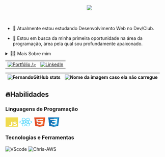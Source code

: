 <!--título-->
<div id="user-content-toc">
  <ul align="center">
        <img src="https://github.com/user-attachments/assets/41f9d559-a934-4dca-b11b-06444aa83c05" target="_blank"></a> 

</div>
<br>
<!--Apresentação-->
<p>
  
  - 🌱 Atualmente estou estudando Desenvolvimento Web no Dev/Club. 

  - 🔭 Estou em busca da minha primeira oportunidade na área da programação, área pela qual sou profundamente apaixonado.
</p>

<!-- Dropdown -->
<details>
  <summary>👨‍💻 Mais Sobre mim </summary>

  - 💬 Tenho 36 anos, sou de São Paulo. tenho experiência com HTML, CSS, JavaScript. atualmente estou estudado React.

  - ⚡ Gosto de ler, Treinar e jogar futebol. Acredito que nossos interesses pessoais contribuem para uma percepção mais refinada das coisas e resolução de problemas. \o/
</details>

<!-- Tabela redes -->

<table>
  <tr>
    <td>
      <a href="https://fernandojesuss.github.io/ProjetoPortifolio/" target="_blank">
        <img src="https://github.com/user-attachments/assets/b253391b-27af-4c00-a759-2bfc45dfda84" alt="Portfólio" target="_blank"> />
      </a>
    </td>
    <td>
      <a href="https://www.linkedin.com/in/fernando-santos-jesus/" target="_blank">
        <img src="https://img.shields.io/badge/-LinkedIn-%230077B5?style=for-the-badge&logo=linkedin&logoColor=white" alt="LinkedIn" />
      </a>
    </td>
  </tr>
</table>

<!-- Estatísticas do GitHub -->


| ![FernandoGitHub stats](https://github-readme-stats.vercel.app/api?username=FernandoJesuss&show_icons=true&theme=react) | ![Nome da imagem caso ela não carregue](https://github-readme-stats.vercel.app/api/top-langs/?username=FernandoJesuss&layout=compact) |
|---|---|

<!-- Portfólio -->
<!-- GIF -->
<!-- Habilidades -->
## 🔥Habilidades
<!-- Habilidades: Linguagens de Programação -->
<div style="display: inline_block">
  <h3>Linguagens de Programação</h3>
  <img align="center" alt="Nando-Js" height="30" width="40" src="https://raw.githubusercontent.com/devicons/devicon/master/icons/javascript/javascript-plain.svg"> 
  <img align="center" alt="Nando-React" height="30" width="40" src="https://raw.githubusercontent.com/devicons/devicon/master/icons/react/react-original.svg">
  <img align="center" alt="Nando-HTML" height="30" width="40" src="https://raw.githubusercontent.com/devicons/devicon/master/icons/html5/html5-original.svg">
  <img align="center" alt="Nando-CSS" height="30" width="40" src="https://raw.githubusercontent.com/devicons/devicon/master/icons/css3/css3-original.svg">
 
</div>

<!--Habilidades: Ferramentas de Frameworks-->
  <div style="flex-basis: 48%;">
    <h3>Tecnologias e Ferramentas</h3>
    <img align="center" alt="VScode" height="30" width="40" src="https://cdn.jsdelivr.net/gh/devicons/devicon/icons/vscode/vscode-original.svg">
    <img align="center" alt="Chris-AWS" height="30" width="40" src="https://cdn.jsdelivr.net/gh/devicons/devicon/icons/git/git-original.svg">
    
  </div>
  
  <!-- Habilidades: Bibliotecas -->
##

<br>









